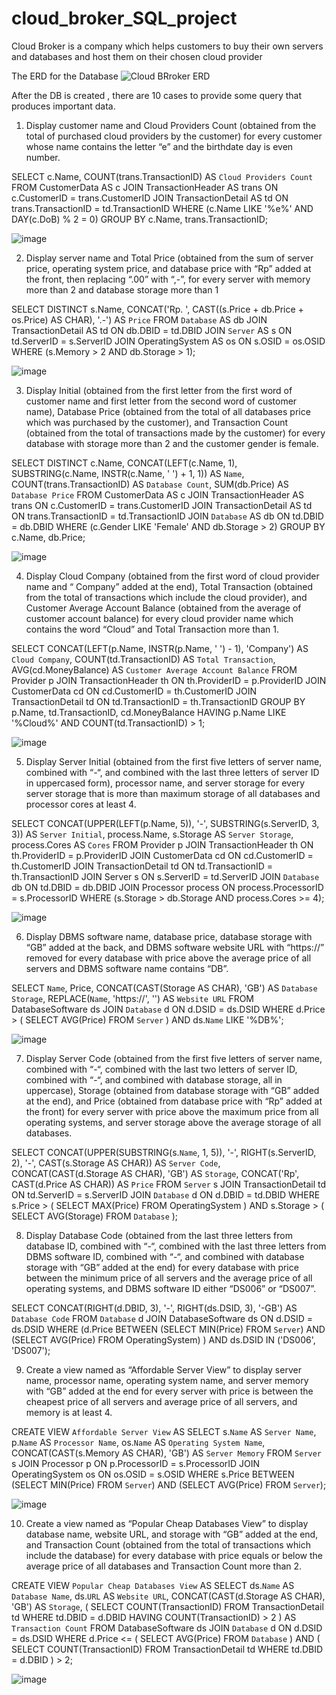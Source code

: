 # cloud_broker_SQL_project

Cloud Broker is a company which helps customers to buy their own servers and databases and host them on their chosen cloud provider

The ERD for the Database 
![Cloud BRroker ERD](https://github.com/KevinTanoto/cloud_broker_SQL_project/assets/105341706/3a05b189-6941-4af0-a4ca-eb573f3545ac)

After the DB is created , there are 10 cases to provide some query that produces important data.

1. Display customer name and Cloud Providers Count (obtained from the total of purchased cloud providers by the customer) for every customer whose name contains the letter “e” and the birthdate day is even number.

SELECT c.Name, COUNT(trans.TransactionID) AS `Cloud Providers Count`
FROM CustomerData AS c
JOIN TransactionHeader AS trans ON c.CustomerID = trans.CustomerID
JOIN TransactionDetail AS td ON trans.TransactionID = td.TransactionID
WHERE (c.Name LIKE '%e%' AND DAY(c.DoB) % 2 = 0)
GROUP BY c.Name, trans.TransactionID;

![image](https://github.com/KevinTanoto/cloud_broker_SQL_project/assets/105341706/9445e9b0-e2df-4375-8970-e8a701f1c242)

2.	Display server name and Total Price (obtained from the sum of server price, operating system price, and database price with “Rp” added at  the front, then replacing “.00” with “,-”, for every server with memory more than 2 and database storage more than 1

SELECT DISTINCT s.Name, CONCAT('Rp. ', CAST((s.Price + db.Price + os.Price) AS CHAR), '.-') AS `Price`
FROM `Database` AS db
JOIN TransactionDetail AS td ON db.DBID = td.DBID
JOIN `Server` AS s ON td.ServerID = s.ServerID
JOIN OperatingSystem AS os ON s.OSID = os.OSID
WHERE (s.Memory > 2 AND db.Storage > 1);

![image](https://github.com/KevinTanoto/cloud_broker_SQL_project/assets/105341706/199c1729-a8e6-4c50-b6fe-704daf6667b6)

3.	Display Initial (obtained from the first letter from the first word of customer name and first letter from the second word of customer name), Database Price (obtained from the total of all databases price which was purchased by the customer), and Transaction Count (obtained from the total of transactions made by the customer) for every database with storage more than 2 and the customer gender is female.

SELECT DISTINCT c.Name, CONCAT(LEFT(c.Name, 1), SUBSTRING(c.Name, INSTR(c.Name, ' ') + 1, 1)) AS `Name`,
       COUNT(trans.TransactionID) AS `Database Count`,
       SUM(db.Price) AS `Database Price`
FROM CustomerData AS c
JOIN TransactionHeader AS trans ON c.CustomerID = trans.CustomerID
JOIN TransactionDetail AS td ON trans.TransactionID = td.TransactionID
JOIN `Database` AS db ON td.DBID = db.DBID
WHERE (c.Gender LIKE 'Female' AND db.Storage > 2)
GROUP BY c.Name, db.Price;

![image](https://github.com/KevinTanoto/cloud_broker_SQL_project/assets/105341706/9eb870ab-67b1-4941-a707-add373f2a1c4)

4.	Display Cloud Company (obtained from the first word of cloud provider name and “ Company” added at the end), Total Transaction (obtained from the total of transactions which include the cloud provider), and Customer Average Account Balance (obtained from the average of customer account balance) for every cloud provider name which contains the word “Cloud” and Total Transaction more than 1.

SELECT CONCAT(LEFT(p.Name, INSTR(p.Name, ' ') - 1), 'Company') AS `Cloud Company`,
       COUNT(td.TransactionID) AS `Total Transaction`,
       AVG(cd.MoneyBalance) AS `Customer Average Account Balance`
FROM Provider p
JOIN TransactionHeader th ON th.ProviderID = p.ProviderID
JOIN CustomerData cd ON cd.CustomerID = th.CustomerID
JOIN TransactionDetail td ON td.TransactionID = th.TransactionID
GROUP BY p.Name, td.TransactionID, cd.MoneyBalance
HAVING p.Name LIKE '%Cloud%' AND COUNT(td.TransactionID) > 1;

![image](https://github.com/KevinTanoto/cloud_broker_SQL_project/assets/105341706/578028e3-3cb2-434c-a03c-5ac339374d33)

5.	Display Server Initial (obtained from the first five letters of server name, combined with “-“, and combined with the last three letters of server ID in uppercased form), processor name, and server storage for every server storage that is more than maximum storage of all databases and processor cores at least 4.

SELECT CONCAT(UPPER(LEFT(p.Name, 5)), '-', SUBSTRING(s.ServerID, 3, 3)) AS `Server Initial`,
       process.Name,
       s.Storage AS `Server Storage`,
       process.Cores AS `Cores`
FROM Provider p
JOIN TransactionHeader th ON th.ProviderID = p.ProviderID
JOIN CustomerData cd ON cd.CustomerID = th.CustomerID
JOIN TransactionDetail td ON td.TransactionID = th.TransactionID
JOIN Server s ON s.ServerID = td.ServerID
JOIN `Database` db ON td.DBID = db.DBID
JOIN Processor process ON process.ProcessorID = s.ProcessorID
WHERE (s.Storage > db.Storage AND process.Cores >= 4);

![image](https://github.com/KevinTanoto/cloud_broker_SQL_project/assets/105341706/2db373fa-238d-4f4a-b024-d230e3575ee2)

6.	Display DBMS software name, database price, database storage with “GB” added at the back, and DBMS software website URL with “https://” removed for every database with price above the average price of all servers and DBMS software name contains “DB”.

SELECT `Name`, Price,
       CONCAT(CAST(Storage AS CHAR), 'GB') AS `Database Storage`,
       REPLACE(`Name`, 'https://', '') AS `Website URL`
FROM DatabaseSoftware ds
JOIN `Database` d ON d.DSID = ds.DSID
WHERE d.Price > (
    SELECT AVG(Price)
    FROM `Server`
) AND ds.`Name` LIKE '%DB%';

![image](https://github.com/KevinTanoto/cloud_broker_SQL_project/assets/105341706/619a5ac6-9df5-45b1-aacc-b2cc4e25292f)

7.	Display Server Code (obtained from the first five letters of server name, combined with “-“, combined with the last two letters of server ID, combined with “-“, and combined with database storage, all in uppercase), Storage (obtained from database storage with “GB” added at the end), and Price (obtained from database price with “Rp” added at the front) for every server with price above the maximum price from all operating systems, and server storage above the average storage of all databases.

SELECT CONCAT(UPPER(SUBSTRING(s.`Name`, 1, 5)), '-', RIGHT(s.ServerID, 2), '-', CAST(s.Storage AS CHAR)) AS `Server Code`,
       CONCAT(CAST(d.Storage AS CHAR), 'GB') AS `Storage`,
       CONCAT('Rp', CAST(d.Price AS CHAR)) AS `Price`
FROM `Server` s
JOIN TransactionDetail td ON td.ServerID = s.ServerID
JOIN `Database` d ON d.DBID = td.DBID
WHERE s.Price > (
    SELECT MAX(Price)
    FROM OperatingSystem
) AND s.Storage > (
    SELECT AVG(Storage)
    FROM `Database`
);

8.	Display Database Code (obtained from the last three letters from database ID, combined with “-“, combined with the last three letters from DBMS software ID, combined with “-“, and combined with database storage with “GB” added at the end) for every database with price between the minimum price of all servers and the average price of all operating systems, and DBMS software ID either “DS006” or “DS007”.

SELECT CONCAT(RIGHT(d.DBID, 3), '-', RIGHT(ds.DSID, 3), '-GB') AS `Database Code`
FROM `Database` d
JOIN DatabaseSoftware ds ON d.DSID = ds.DSID
WHERE (d.Price BETWEEN
    (SELECT MIN(Price) FROM `Server`) AND
    (SELECT AVG(Price) FROM OperatingSystem)
) AND ds.DSID IN ('DS006', 'DS007');

9.	Create a view named as “Affordable Server View” to display server name, processor name, operating system name, and server memory with “GB” added at the end for every server with price is between the cheapest price of all servers and average price of all servers, and memory is at least 4.

CREATE VIEW `Affordable Server View` AS
SELECT s.`Name` AS `Server Name`,
       p.`Name` AS `Processor Name`,
       os.`Name` AS `Operating System Name`,
       CONCAT(CAST(s.Memory AS CHAR), 'GB') AS `Server Memory`
FROM `Server` s
JOIN Processor p ON p.ProcessorID = s.ProcessorID
JOIN OperatingSystem os ON os.OSID = s.OSID
WHERE s.Price BETWEEN
    (SELECT MIN(Price) FROM `Server`) AND
    (SELECT AVG(Price) FROM `Server`);

![image](https://github.com/KevinTanoto/cloud_broker_SQL_project/assets/105341706/d2ffe084-494d-49fb-862e-60c8791f51fe)

10.	Create a view named as “Popular Cheap Databases View” to display database name, website URL, and storage with “GB” added at the end, and Transaction Count (obtained from the total of transactions which include the database) for every database with price equals or below the average price of all databases and Transaction Count more than 2.

CREATE VIEW `Popular Cheap Databases View` AS
SELECT ds.`Name` AS `Database Name`,
       ds.`URL` AS `Website URL`,
       CONCAT(CAST(d.Storage AS CHAR), 'GB') AS `Storage`,
       (
          SELECT COUNT(TransactionID)
          FROM TransactionDetail td
          WHERE td.DBID = d.DBID
          HAVING COUNT(TransactionID) > 2
       ) AS `Transaction Count`
FROM DatabaseSoftware ds
JOIN `Database` d ON d.DSID = ds.DSID
WHERE d.Price <= (
    SELECT AVG(Price)
    FROM `Database`
) AND (
    SELECT COUNT(TransactionID)
    FROM TransactionDetail td
    WHERE td.DBID = d.DBID
) > 2;

![image](https://github.com/KevinTanoto/cloud_broker_SQL_project/assets/105341706/811c636e-5079-4819-a835-216f980d6a94)






